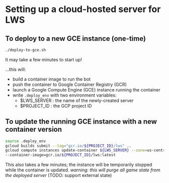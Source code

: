 # Setting up a cloud-hosted server for LWS

## To deploy to a new GCE instance (one-time)
```sh
./deploy-to-gce.sh
```
It may take a few minutes to start up!

...this will:
- build a container image to run the bot
- push the container to Google Container Registry (GCR)
- launch a Google Compute Engine (GCE) instance running the container
- write `.deploy_env` with two environment variables:
  - $LWS_SERVER : the name of the newly-created server
  - $PROJECT_ID : the GCP project ID

## To update the running GCE instance with a new container version
```sh
source .deploy_env
gcloud builds submit --tag="gcr.io/${PROJECT_ID}/lws" ..
gcloud compute instances update-container ${LWS_SERVER} --zone=us-central1-a \
--container-image=gcr.io/${PROJECT_ID}/lws:latest
```
This also takes a few minutes; the instance will be temporarily stopped while the container is updated.
_warning: this will purge all game state from the deployed server_ 
(TODO: support external state)
